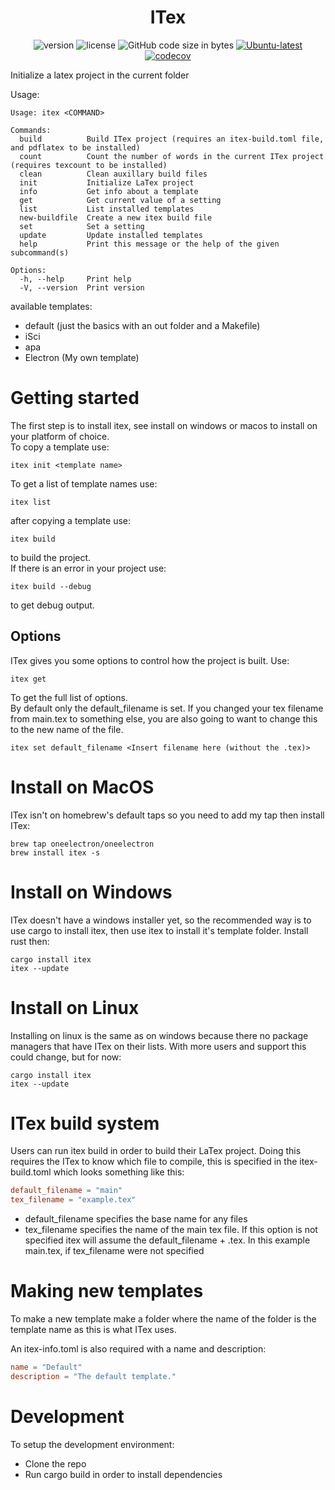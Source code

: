 <div align="center">

# ITex 

![version](https://img.shields.io/github/v/tag/oneelectron/itex?color=orange)
![license](https://img.shields.io/github/license/oneelectron/itex?color=blue)
![GitHub code size in bytes](https://img.shields.io/github/languages/code-size/oneelectron/itex?color=red)
[![Ubuntu-latest](https://github.com/oneElectron/itex/actions/workflows/ubuntu-latest.yml/badge.svg)](https://github.com/oneElectron/itex/actions/workflows/ubuntu-latest.yml)
[![codecov](https://codecov.io/gh/oneElectron/itex/branch/main/graph/badge.svg?token=HU8FPL07Y7)](https://codecov.io/gh/oneElectron/itex)

</div>

Initialize a latex project in the current folder

Usage:
```
Usage: itex <COMMAND>

Commands:
  build          Build ITex project (requires an itex-build.toml file, and pdflatex to be installed)
  count          Count the number of words in the current ITex project (requires texcount to be installed)
  clean          Clean auxillary build files
  init           Initialize LaTex project
  info           Get info about a template
  get            Get current value of a setting
  list           List installed templates
  new-buildfile  Create a new itex build file
  set            Set a setting
  update         Update installed templates
  help           Print this message or the help of the given subcommand(s)

Options:
  -h, --help     Print help
  -V, --version  Print version
```

available templates:
- default (just the basics with an out folder and a Makefile)
- iSci
- apa
- Electron (My own template)

# Getting started
The first step is to install itex, see install on windows or macos to install on your platform of choice.  
To copy a template use: 
```
itex init <template name>
```
To get a list of template names use:
```
itex list
```
after copying a template use:
```
itex build
```
to build the project.  
If there is an error in your project use:
```
itex build --debug
```
to get debug output.

## Options
ITex gives you some options to control how the project is built.
Use:
```
itex get
```
To get the full list of options.  
By default only the default_filename is set.
If you changed your tex filename from main.tex to something else, you are also going to want to change this to the new name of the file. 
```
itex set default_filename <Insert filename here (without the .tex)>
```

# Install on MacOS
ITex isn't on homebrew's default taps so you need to add my tap then install ITex:
```
brew tap oneelectron/oneelectron
brew install itex -s
```

# Install on Windows
ITex doesn't have a windows installer yet, so the recommended way is to use cargo to install itex, then use itex to install it's template folder.
Install rust then:
```
cargo install itex
itex --update
```

# Install on Linux
Installing on linux is the same as on windows because there no package managers that have ITex on their lists. With more users and support this could change, but for now:
```
cargo install itex
itex --update
```


# ITex build system
Users can run itex build in order to build their LaTex project.
Doing this requires the ITex to know which file to compile, this is specified in the itex-build.toml which looks something like this:
```toml
default_filename = "main"
tex_filename = "example.tex"

```
- default_filename specifies the base name for any files
- tex_filename specifies the name of the main tex file. If this option is not specified itex will assume the default_filename + .tex. In this example main.tex, if tex_filename were not specified


# Making new templates
To make a new template make a folder where the name of the folder is the template name as this is what ITex uses.

An itex-info.toml is also required with a name and description:
```toml
name = "Default"
description = "The default template."
```


# Development
To setup the development environment:
- Clone the repo
- Run cargo build in order to install dependencies
